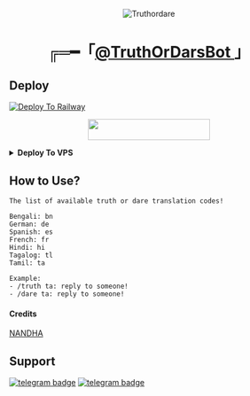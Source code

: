 <p align="center">
  <img src="http://telegra.ph/file/d7c0a42db5cbf08dbf3fa.jpg" alt="Truthordare">
</p>
<h1 align="center">
  ╔═━「<b><a href="https://t.me/telltruthordarebot">@TruthOrDarsBot </a></b>」
</h1>

## Deploy
[![Deploy To Railway](https://railway.app/button.svg)](https://railway.app/new/template?template=https://github.com/Ctzfamily/TruthOrDareBot) <p align="center"><a href="https://heroku.com/deploy?template=https://github.com/Ctzfamily/TruthOrDareBot"> <img src="https://img.shields.io/badge/Deploy%20To%20Heroku-black?style=for-the-badge&logo=heroku" width="220" height="38.45"/></a></p>

<details><summary><b>Deploy To VPS</b></summary>
<p>
<pre>
git clone https://github.com/Ctzfamily/TruthOrDareBot
cd TruthOrDareBot
# Install Packages
pip3 install --upgrade -r requirements.txt
python3 -m main
</pre>
</p>
</details>

## How to Use?
```
The list of available truth or dare translation codes!

Bengali: bn
German: de
Spanish: es
French: fr
Hindi: hi
Tagalog: tl
Tamil: ta

Example: 
- /truth ta: reply to someone!
- /dare ta: reply to someone!
```

#### Credits
[NANDHA](t.me/nandhaxd)

## Support
[![telegram badge](https://img.shields.io/badge/Telegram-Group-30302f?style=flat&logo=telegram)](https://telegram.dog/NandhaSupport)
[![telegram badge](https://img.shields.io/badge/Telegram-Channel-30302f?style=flat&logo=telegram)](https://telegram.dog/Nandhabots) 
